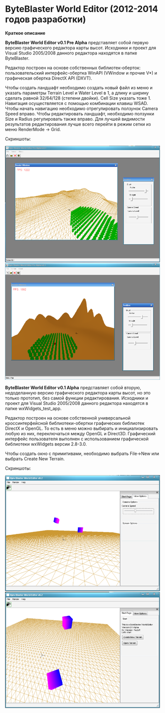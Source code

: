 ﻿# ByteBlaster World Editor (2012-2014 годов разработки)

**Краткое описание**

**ByteBlaster World Editor v0.1 Pre Alpha** представляет собой первую версию графического редактора карты высот.
Исходники и проект для Visual Studio 2005/2008 данного редактора находятся в папке ByteBlaster.

Редактор построен на основе собственных библиотек-оберток: пользовательский интерфейс-обертка WinAPI 
(VWindow и прочие V*) и графическая обертка DirectX API (DXVT).

Чтобы создать ландшафт необходимо создать новый файл из меню и указать параметры Terrain Level и Water Level в 1,
а длину и ширину сделать равной 32/64/128 (степени двойки). Cell Size указать тоже 1. Навигация осуществляется 
с помощью комбинации клавиш WSAD. Чтобы начать навигацию необходимо отрегулировать ползунок Camera Speed вправо.
Чтобы редактировать ландшафт, необходимо ползунки Size и Radius регулировать также вправо. Для лучшей видимости
результатов редактирования лучше всего перейти в режим сетки из меню RenderMode -> Grid. 

Скриншоты:

![](/README.images/1.bmp)
![](/README.images/2.bmp)

**ByteBlaster World Editor v0.1 Alpha** представляет собой вторую, недоделанную версию графического редактора
карты высот, но это только прототип, без самой функции редактирования.
Исходники и проект для Visual Studio 2005/2008 данного редактора находятся в папке wxWidgets_test_app.

Редактор построен на основе собственной универсальной кроссинтерфейсной библиотеки-обертки графических 
библиотек DirectX и OpenGL. То есть в меню можно выбирать и инициализировать любую из них, переключаться
между OpenGL и Direct3D.
Графический интерфейс пользователя выполнен с использованием графической библиотеки wxWidgets версии 2.8-3.0.

Чтобы создать окно с примитивами, необходимо выбрать File->New или выбрать Create New Terrain.

Скриншоты:

![](/README.images/3.bmp)
![](/README.images/4.bmp)
